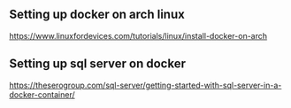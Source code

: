 ## Setting up docker on arch linux
https://www.linuxfordevices.com/tutorials/linux/install-docker-on-arch

## Setting up sql server on docker
https://theserogroup.com/sql-server/getting-started-with-sql-server-in-a-docker-container/
